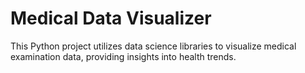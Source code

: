 # Medical Data Visualizer

This Python project utilizes data science libraries to visualize medical examination data, providing insights into health trends.

